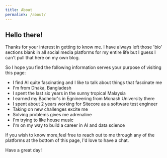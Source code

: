 ```yaml
---
title: About
permalink: /about/
---
```


## Hello there!

Thanks for your interest in getting to know me. I have always left those 'bio' sections blank in all social media platforms for my entire life but I guess I can't pull that here on my own blog. 

So I hope you find the following information serves your purpose of visiting this page:

* I find AI quite fascinating and I like to talk about things that fascinate me
* I'm from Dhaka, Bangladesh
* I spent the last six years in the sunny tropical Malaysia
* I earned my Bachelor's in Egnineering from Monash University there
* I spent about 2 years working for Sitecore as a software test engineer
* Taking on new challenges excite me 
* Solving problems gives me adrenaline 
* I'm trying to like house music
* I'm on my way to build a career in AI and data science

If you wish to know more,feel free to reach out to me through any of the platforms at the bottom of this page, I'd love to have a chat.

Have a great day!

